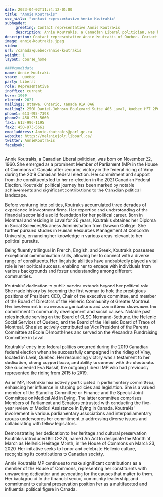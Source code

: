 ```yaml
---
date: 2023-04-02T11:54:12-05:00
title: "Annie Koutrakis"
seo_title: "contact representative Annie Koutrakis"
subheader:
     greeting: Contact representative Annie Koutrakis
     description: Annie Koutrakis, a Canadian Liberal politician, was born on November 22, 1960.
description: Contact representative Annie Koutrakis of Quebec. Contact information for Annie Koutrakis includes email address, phone number, and mailing address.
image: annie-koutrakis.jpeg
video:
url: /canada/quebec/annie-koutrakis
weight: 1
layout: course_home

####candidate
name: Annie Koutrakis
state:	Quebec
party: Liberal
role: Representative
inoffice: current
born: 1960
elected: 2021
mailing1: Ottawa, Ontario, Canada K1A 0A6
mailing2: 2500 Daniel-Johnson Boulevard Suite 405 Laval, Quebec H7T 2P6
phone1: 613-995-7398
phone2: 450-973-5660
fax1: 613-996-1195
fax2: 450-973-5661
emailaddress: Annie.Koutrakis@parl.gc.ca
website: https://melaniejoly.libparl.ca/
twitter: AnnieKoutrakis
facebook:
---
```


Annie Koutrakis, a Canadian Liberal politician, was born on November 22, 1960. She emerged as a prominent Member of Parliament (MP) in the House of Commons of Canada after securing victory in the federal riding of Vimy during the 2019 Canadian federal election. Her commitment and support from the constituents led to her re-election in the 2021 Canadian Federal Election. Koutrakis' political journey has been marked by notable achievements and significant contributions to the Canadian political landscape.

Before venturing into politics, Koutrakis accumulated three decades of experience in investment firms. Her expertise and understanding of the financial sector laid a solid foundation for her political career. Born in Montreal and residing in Laval for 26 years, Koutrakis obtained her Diploma in Social Sciences/Business Administration from Dawson College. She further pursued studies in Human Resources Management at Concordia University, enhancing her knowledge in various areas relevant to her political pursuits.

Being fluently trilingual in French, English, and Greek, Koutrakis possesses exceptional communication skills, allowing her to connect with a diverse range of constituents. Her linguistic abilities have undoubtedly played a vital role in her political success, enabling her to engage with individuals from various backgrounds and foster understanding among different communities.

Koutrakis' dedication to public service extends beyond her political role. She made history by becoming the first woman to hold the prestigious positions of President, CEO, Chair of the executive committee, and member of the Board of Directors of the Hellenic Community of Greater Montreal. Her involvement in numerous organizations and committees showcases her commitment to community development and social causes. Notable past roles include serving on the Board of CLSC Normand-Bethune, the Hellenic Social Services of Quebec, and the Board of the Hellenic Board of Trade of Montreal. She also actively contributed as Vice President of the Parents Committee at Ecole Démosthènes and served on the Alexandria Fundraising Committee in Laval.

Koutrakis' entry into federal politics occurred during the 2019 Canadian federal election when she successfully campaigned in the riding of Vimy, located in Laval, Quebec. Her resounding victory was a testament to her dedication, strong support base, and ability to connect with the electorate. She succeeded Eva Nassif, the outgoing Liberal MP who had previously represented the riding from 2015 to 2019.

As an MP, Koutrakis has actively participated in parliamentary committees, enhancing her influence in shaping policies and legislation. She is a valued member of the Standing Committee on Finance and the Special Joint Committee on Medical Aid in Dying. The latter committee comprises Members of Parliament and Senators entrusted with conducting the five-year review of Medical Assistance in Dying in Canada. Koutrakis' involvement in various parliamentary associations and interparliamentary groups underscores her commitment to addressing diverse issues and collaborating with fellow legislators.

Demonstrating her dedication to her heritage and cultural preservation, Koutrakis introduced Bill C-276, named An Act to designate the Month of March as Hellenic Heritage Month, in the House of Commons on March 23, 2020. Her initiative seeks to honor and celebrate Hellenic culture, recognizing its contributions to Canadian society.

Annie Koutrakis MP continues to make significant contributions as a member of the House of Commons, representing her constituents with unwavering dedication and advocating for the causes that matter to them. Her background in the financial sector, community leadership, and commitment to cultural preservation position her as a multifaceted and influential political figure in Canada.
